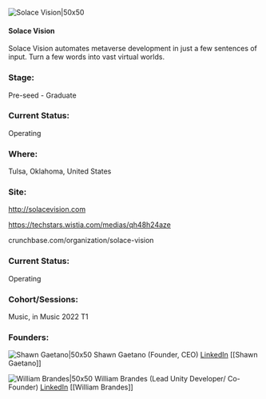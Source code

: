 

![Solace Vision|50x50](https://apimg.techstars.com/connect/images/image_files/621fb7cb0373500009ac3c6f/original/Solace_Vision_Black_Text_Logo-01.png)

#### Solace Vision
Solace Vision automates metaverse development in just a few sentences of input. Turn a few words into vast virtual worlds.

### Stage: 
Pre-seed - Graduate 

### Current Status: 
Operating

### Where:
Tulsa, Oklahoma, United States

### Site:
http://solacevision.com

https://techstars.wistia.com/medias/qh48h24aze

crunchbase.com/organization/solace-vision

### Current Status: 
Operating

### Cohort/Sessions: 
Music, in Music 2022 T1

### Founders: 

![Shawn Gaetano|50x50](https://apimg.techstars.com/connect/images/image_files/61eeb17ce838a327fb95d0b3/original/YWMXK439-84J2.jpg) Shawn Gaetano (Founder, CEO) [LinkedIn](https://linkedin.com/in/sgaetano) [[Shawn Gaetano]]

![William Brandes|50x50]() William Brandes (Lead Unity Developer/ Co-Founder) [LinkedIn](https://linkedin.com/in/william-brandes-516013180) [[William Brandes]]


